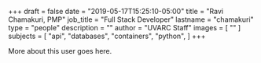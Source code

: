 +++
draft = false
date = "2019-05-17T15:25:10-05:00"
title = "Ravi Chamakuri, PMP"
job_title = "Full Stack Developer"
lastname = "chamakuri"
type = "people"
description = ""
author = "UVARC Staff"
images = [
  ""
]
subjects = [
  "api",
  "databases",
  "containers",
  "python",
]
+++

More about this user goes here.
